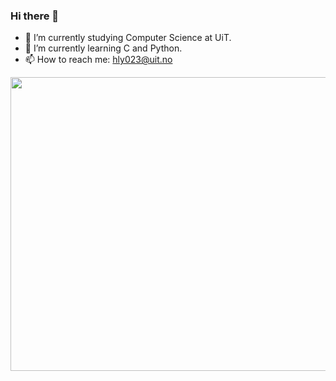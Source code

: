 ### Hi there 👋

- 🔭 I’m currently studying Computer Science at UiT.
- 🌱 I’m currently learning C and Python.
- 📫 How to reach me: hly023@uit.no
<div id="header" align="center">
  <img src="https://c.tenor.com/078DIpj7gfEAAAAd/laptop.gif" width="700" height="470"/>
</div>
